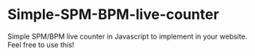 # Simple-SPM-BPM-live-counter
Simple SPM/BPM live counter in Javascript to implement in your website. 
Feel free to use this!
